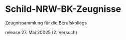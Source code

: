 # Schild-NRW-BK-Zeugnisse
Zeugnissammlung für die Berufskollegs

release 27. Mai 20025 (2. Versuch)
